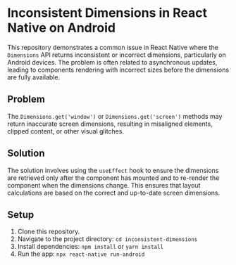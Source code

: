 # Inconsistent Dimensions in React Native on Android

This repository demonstrates a common issue in React Native where the `Dimensions` API returns inconsistent or incorrect dimensions, particularly on Android devices. The problem is often related to asynchronous updates, leading to components rendering with incorrect sizes before the dimensions are fully available.

## Problem

The `Dimensions.get('window')` or `Dimensions.get('screen')` methods may return inaccurate screen dimensions, resulting in misaligned elements, clipped content, or other visual glitches.

## Solution

The solution involves using the `useEffect` hook to ensure the dimensions are retrieved only after the component has mounted and to re-render the component when the dimensions change.  This ensures that layout calculations are based on the correct and up-to-date screen dimensions.

## Setup

1. Clone this repository.
2. Navigate to the project directory: `cd inconsistent-dimensions`
3. Install dependencies: `npm install` or `yarn install`
4. Run the app: `npx react-native run-android`

